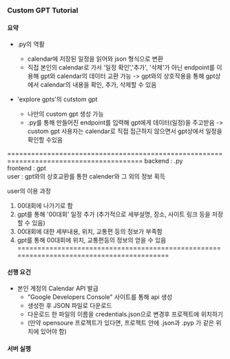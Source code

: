 ### Custom GPT Tutorial

#### 요약
- .py의 역활
  - calendar에 저장된 일정을 읽어와 json 형식으로 변환
  - 직접 본인의 calendar로 가서 '일정 확인','추가', '삭제'가 아닌 endpoint를 이용해 gpt와 calendar의 데이터 교환 가능
  -> gpt와의 상호작용을 통해 gpt상에서 calendar의 내용을 확인, 추가, 삭제할 수 있음

- 'explore gpts'의 cutstom gpt 
  - 나만의 custom gpt 생성 가능
  - .py를 통해 만들어진 endpoint를 입력해 gpt에게 데이터(일정)을 주고받음
    -> custom gpt 사용자는 calendar로 직접 접근하지 않으면서 gpt상에서 일정을 확인할 수있음

========================================================================================
backend : .py  
frontend : gpt  
user : gpt와의 상호교환를 통한 calender와 그 외의 정보 획득

user의 이용 과정
1) 00대회에 나가기로 함
2) gpt를 통해 '00대회' 일정 추가 (추가적으로 세부설명, 장소, 사이트 링크 등을 저장할 수 있음)
3) 00대회에 대한 세부내용, 위치, 교통편 등의 정보가 부족함
4) gpt를 통해 00대회에 위치, 교통편등의 정보의 얻을 수 있음 
=========================================================================================

#### 선행 요건
- 본인 계정의 Calendar API 발급
    -  "Google Developers Console" 사이트를 통해 api 생성
    -  생성한 후 JSON 파일로 다운로드
    -  다운로드 한 파일의 이름을 credentials.json으로 변경후 프로젝트에 위치하기
    -  (만약 opensoure 프로젝트가 있다면, 프로젝트 안에 .json과 .pyp 가 같은 위치에 있어야 함)

#### 서버 실행



